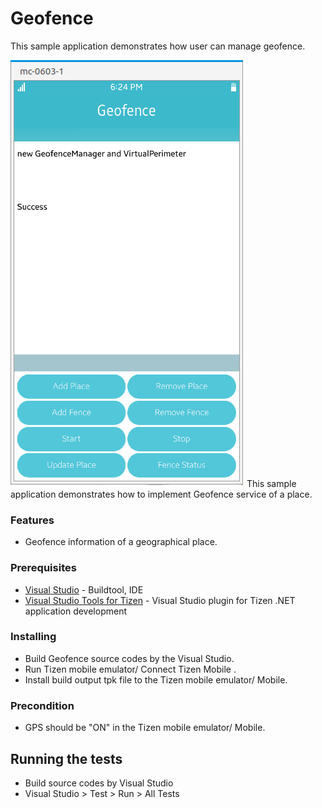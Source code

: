 # Geofence

This sample application demonstrates how user can manage geofence.

![Main page - overview](./Geofence.png)
This sample application demonstrates how to implement Geofence service of a place.


### Features
* Geofence information of a geographical place.

### Prerequisites

* [Visual Studio](https://www.visualstudio.com/) - Buildtool, IDE
* [Visual Studio Tools for Tizen](https://developer.tizen.org/development/visual-studio-tools-tizen/installing-visual-studio-tools-tizen) - Visual Studio plugin for Tizen .NET application development

### Installing

* Build Geofence source codes by the Visual Studio.
* Run Tizen mobile emulator/ Connect Tizen Mobile .
* Install build output tpk file to the Tizen mobile emulator/ Mobile.

### Precondition

* GPS should be "ON" in the Tizen mobile emulator/ Mobile.


## Running the tests

* Build source codes by Visual Studio
* Visual Studio > Test > Run > All Tests

